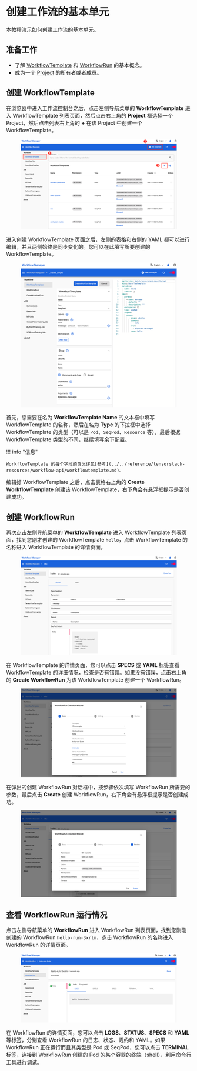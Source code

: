 # 创建工作流的基本单元

本教程演示如何创建工作流的基本单元。

## 准备工作

* 了解 [WorkflowTemplate](../../module/workflow/workflow/workflowtemplate.md) 和 [WorkflowRun](../../module/workflow/workflow/workflowrun.md) 的基本概念。
* 成为一个 [Project](../../module/security/index.md#project) 的所有者或者成员。

## 创建 WorkflowTemplate

在浏览器中进入工作流控制台之后，点击左侧导航菜单的 **WorkflowTemplate** 进入 WorkflowTemplate 列表页面，然后点击右上角的 **Project** 框选择一个 Project，然后点击列表右上角的 **+** 在该 Project 中创建一个 WorkflowTemplate。

<figure class="screenshot">
  <img alt="workflowtemplate-list" src="../assets/tasks/build-automatic-workflow/create-basic-unit-of-workflow/workflowtemplate-list.png" class="screenshot"/>
</figure>


进入创建 WorkflowTemplate 页面之后，左侧的表格和右侧的 YAML 都可以进行编辑，并且两侧始终是同步变化的。您可以在此填写所要创建的 WorkflowTemplate。

<figure class="screenshot">
  <img alt="create-workflowtemplate" src="../assets/tasks/build-automatic-workflow/create-basic-unit-of-workflow/create-workflowtemplate.png" class="screenshot"/>
</figure>

首先，您需要在名为 **WorkflowTemplate Name** 的文本框中填写 WorkflowTemplate 的名称，然后在名为 **Type** 的下拉框中选择 WorkflowTemplate 的类型（可以是 `Pod`、`SeqPod`、`Resource` 等），最后根据 WorkflowTemplate 类型的不同，继续填写余下配置。

!!! info "信息"

    WorkflowTemplate 的每个字段的含义详见[参考](../../reference/tensorstack-resources/workflow-api/workflowtemplate.md)。

编辑好 WorkflowTemplate 之后，点击表格右上角的 **Create WorkflowTemplate** 创建该 WorkflowTemplate，右下角会有悬浮框提示是否创建成功。

## 创建 WorkflowRun

再次点击左侧导航菜单的 **WorkflowTemplate** 进入 WorkflowTemplate 列表页面，找到您刚才创建的 WorkflowTemplate `hello`，点击 WorkflowTemplate 的名称进入 WorkflowTemplate 的详情页面。

<figure class="screenshot">
  <img alt="workflowtemplate-detail" src="../assets/tasks/build-automatic-workflow/create-basic-unit-of-workflow/workflowtemplate-detail.png" class="screenshot"/>
</figure>

在 WorkflowTemplate 的详情页面，您可以点击 **SPECS** 或 **YAML** 标签查看 WorkflowTemplate 的详细情况，检查是否有错误。如果没有错误，点击右上角的 **Create WorkflowRun** 为该 WorkflowTemplate 创建一个 WorkflowRun。

<figure class="screenshot">
  <img alt="create-workflowrun" src="../assets/tasks/build-automatic-workflow/create-basic-unit-of-workflow/create-workflowrun-step1.png" class="screenshot"/>
</figure>

在弹出的创建 WorkflowRun 对话框中，按步骤依次填写 WorkflowRun 所需要的参数，最后点击 **Create** 创建 WorkflowRun，右下角会有悬浮框提示是否创建成功。

<figure class="screenshot">
  <img alt="create-workflowrun" src="../assets/tasks/build-automatic-workflow/create-basic-unit-of-workflow/create-workflowrun-step3.png" class="screenshot"/>
</figure>

## 查看 WorkflowRun 运行情况

点击左侧导航菜单的 **WorkflowRun** 进入 WorkflowRun 列表页面，找到您刚刚创建的 WorkflowRun `hello-run-3xrlm`，点击 WorkflowRun 的名称进入 WorkflowRun 的详情页面。

<figure class="screenshot">
  <img alt="workflowrun-detail" src="../assets/tasks/build-automatic-workflow/create-basic-unit-of-workflow/workflowrun-detail.png" class="screenshot"/>
</figure>

在 WorkflowRun 的详情页面，您可以点击 **LOGS**、**STATUS**、**SPECS** 和 **YAML** 等标签，分别查看 WorkflowRun 的日志、状态、规约和 YAML。如果 WorkflowRun 正在运行而且其类型是 Pod 或 SeqPod，您可以点击 **TERMINAL** 标签，连接到 WorkflowRun 创建的 Pod 的某个容器的终端（shell），利用命令行工具进行调试。
